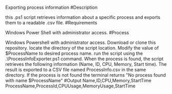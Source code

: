 Exporting process information
#Description

this .ps1 script retrieves information about a specific process and exports them to a readable .csv file.
#Requirements

Windows Power Shell with administrator access.
#Process

Windows Powershell with administrator access.
Download or clone this repository.
locate the directory of the script location.
Modify the value of $ProcessName to desired process name.
run the script using the .\ProcessInfoExporter.ps1 command.
When the process is found, the script retrieves the following information (Name, ID, CPU, Memory, Start time).
The result is exported to a CSV file named ProcessInfo.csv in the same directory.
If the process is not found the terminal returns "No process found with name $ProcessName"
#Output Name,ID,CPU,Memory,StartTime ProcessName,ProcessId,CPUUsage,MemoryUsage,StartTime
